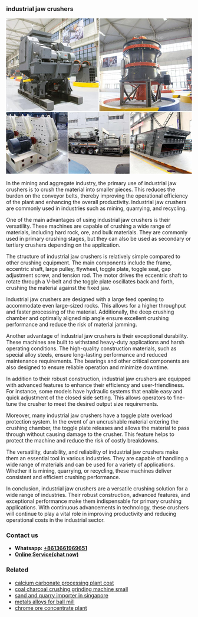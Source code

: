 <h3>industrial jaw crushers</h3><img src='1706766808.jpg' alt=''><p>In the mining and aggregate industry, the primary use of industrial jaw crushers is to crush the material into smaller pieces. This reduces the burden on the conveyor belts, thereby improving the operational efficiency of the plant and enhancing the overall productivity. Industrial jaw crushers are commonly used in industries such as mining, quarrying, and recycling.</p><p>One of the main advantages of using industrial jaw crushers is their versatility. These machines are capable of crushing a wide range of materials, including hard rock, ore, and bulk materials. They are commonly used in primary crushing stages, but they can also be used as secondary or tertiary crushers depending on the application.</p><p>The structure of industrial jaw crushers is relatively simple compared to other crushing equipment. The main components include the frame, eccentric shaft, large pulley, flywheel, toggle plate, toggle seat, gap adjustment screw, and tension rod. The motor drives the eccentric shaft to rotate through a V-belt and the toggle plate oscillates back and forth, crushing the material against the fixed jaw.</p><p>Industrial jaw crushers are designed with a large feed opening to accommodate even large-sized rocks. This allows for a higher throughput and faster processing of the material. Additionally, the deep crushing chamber and optimally aligned nip angle ensure excellent crushing performance and reduce the risk of material jamming.</p><p>Another advantage of industrial jaw crushers is their exceptional durability. These machines are built to withstand heavy-duty applications and harsh operating conditions. The high-quality construction materials, such as special alloy steels, ensure long-lasting performance and reduced maintenance requirements. The bearings and other critical components are also designed to ensure reliable operation and minimize downtime.</p><p>In addition to their robust construction, industrial jaw crushers are equipped with advanced features to enhance their efficiency and user-friendliness. For instance, some models have hydraulic systems that enable easy and quick adjustment of the closed side setting. This allows operators to fine-tune the crusher to meet the desired output size requirements.</p><p>Moreover, many industrial jaw crushers have a toggle plate overload protection system. In the event of an uncrushable material entering the crushing chamber, the toggle plate releases and allows the material to pass through without causing damage to the crusher. This feature helps to protect the machine and reduce the risk of costly breakdowns.</p><p>The versatility, durability, and reliability of industrial jaw crushers make them an essential tool in various industries. They are capable of handling a wide range of materials and can be used for a variety of applications. Whether it is mining, quarrying, or recycling, these machines deliver consistent and efficient crushing performance.</p><p>In conclusion, industrial jaw crushers are a versatile crushing solution for a wide range of industries. Their robust construction, advanced features, and exceptional performance make them indispensable for primary crushing applications. With continuous advancements in technology, these crushers will continue to play a vital role in improving productivity and reducing operational costs in the industrial sector.</p><h3>Contact us</h3><ul><li><strong>Whatsapp:&nbsp;<a href="https://wa.me/8613661969651">+8613661969651</a></strong></li><li><a href="https://swt.shibang-china.com/?git&amp;zhl&amp;industrial jaw crushers"><strong>Online Service(chat now)</strong></a></li></ul><h3>Related</h3><ul><li><a href='calcium carbonate processing plant cost.md'>calcium carbonate processing plant cost</a></li><li><a href='coal charcoal crushing grinding machine small.md'>coal charcoal crushing grinding machine small</a></li><li><a href='sand and quarry importer in singapore.md'>sand and quarry importer in singapore</a></li><li><a href='metals alloys for ball mill.md'>metals alloys for ball mill</a></li><li><a href='chrome ore concentrate plant.md'>chrome ore concentrate plant</a></li></ul>